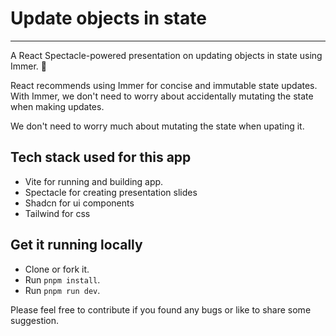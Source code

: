 # Update objects in state

---

A React Spectacle-powered presentation on updating objects in state using Immer. 🚀

React recommends using Immer for concise and immutable state updates. With Immer, we don't need to worry about accidentally mutating the state when making updates.

We don't need to worry much about mutating the state when upating it.

## Tech stack used for this app

- Vite for running and building app.
- Spectacle for creating presentation slides
- Shadcn for ui components
- Tailwind for css

## Get it running locally

- Clone or fork it.
- Run `pnpm install`.
- Run `pnpm run dev`.

Please feel free to contribute if you found any bugs or like to share some suggestion.
